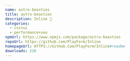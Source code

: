 ```yaml
---
name: astro-beasties
title: astro-beasties
description: Inline 🦔
categories:
  - css+ui
  - performance+seo
npmUrl: https://www.npmjs.com/package/astro-beasties
repoUrl: https://github.com/PlayForm/Inline
homepageUrl: HTTPS://GitHub.Com/PlayForm/Inline#readme
downloads: 216
---
```

